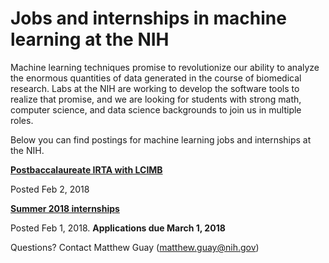 # Jobs and internships in machine learning at the NIH
Machine learning techniques promise to revolutionize our ability to analyze the enormous quantities of data generated in the course of biomedical research. Labs at the NIH are working to develop the software tools to realize that promise, and we are looking for students with strong math, computer science, and data science backgrounds to join us in multiple roles.

Below you can find postings for machine learning jobs and internships at the NIH. 

**[Postbaccalaureate IRTA with LCIMB](postbacs/lcimb2018.md)** 

Posted Feb 2, 2018

**[Summer 2018 internships](internships/summer2018.md)** 

Posted Feb 1, 2018. **Applications due March 1, 2018**

Questions? Contact Matthew Guay (<matthew.guay@nih.gov>)
